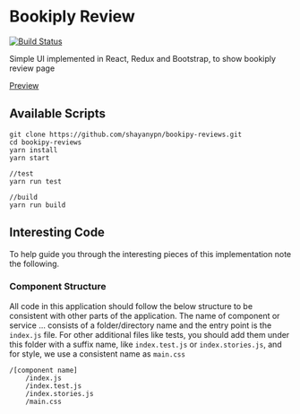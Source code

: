 



# Bookiply Review
[![Build Status](https://travis-ci.com/shayanypn/bookipy-reviews.svg?branch=master)](https://travis-ci.com/shayanypn/bookipy-reviews)

Simple UI implemented in React, Redux and Bootstrap, to show bookiply review page


[Preview](https://shayanypn.github.io/bookipy-reviews/)

## Available Scripts


    git clone https://github.com/shayanypn/bookipy-reviews.git
    cd bookipy-reviews
    yarn install
    yarn start

    //test
    yarn run test

    //build
    yarn run build
    


## Interesting Code

To help guide you through the interesting pieces of this implementation note the following.



### Component Structure
All code in this application should follow the below structure to be consistent with other parts of the application. The name of component or service ... consists of a folder/directory name and the entry point is the `index.js` file. For other additional files like tests, you should add them under this folder with a suffix name, like `index.test.js` or `index.stories.js`, and for style, we use a consistent name as `main.css`

    /[component name]
    	/index.js
    	/index.test.js
    	/index.stories.js
    	/main.css

